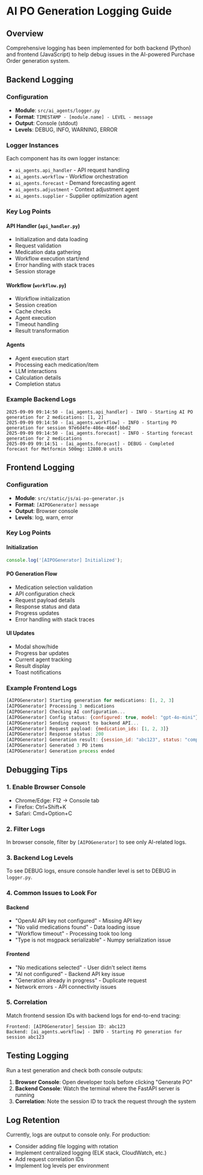 # AI PO Generation Logging Guide

## Overview
Comprehensive logging has been implemented for both backend (Python) and frontend (JavaScript) to help debug issues in the AI-powered Purchase Order generation system.

## Backend Logging

### Configuration
- **Module**: `src/ai_agents/logger.py`
- **Format**: `TIMESTAMP - [module.name] - LEVEL - message`
- **Output**: Console (stdout)
- **Levels**: DEBUG, INFO, WARNING, ERROR

### Logger Instances
Each component has its own logger instance:
- `ai_agents.api_handler` - API request handling
- `ai_agents.workflow` - Workflow orchestration
- `ai_agents.forecast` - Demand forecasting agent
- `ai_agents.adjustment` - Context adjustment agent
- `ai_agents.supplier` - Supplier optimization agent

### Key Log Points

#### API Handler (`api_handler.py`)
- Initialization and data loading
- Request validation
- Medication data gathering
- Workflow execution start/end
- Error handling with stack traces
- Session storage

#### Workflow (`workflow.py`)
- Workflow initialization
- Session creation
- Cache checks
- Agent execution
- Timeout handling
- Result transformation

#### Agents
- Agent execution start
- Processing each medication/item
- LLM interactions
- Calculation details
- Completion status

### Example Backend Logs
```
2025-09-09 09:14:50 - [ai_agents.api_handler] - INFO - Starting AI PO generation for 2 medications: [1, 2]
2025-09-09 09:14:50 - [ai_agents.workflow] - INFO - Starting PO generation for session 97e6d4fe-486e-466f-bbd2
2025-09-09 09:14:50 - [ai_agents.forecast] - INFO - Starting forecast generation for 2 medications
2025-09-09 09:14:51 - [ai_agents.forecast] - DEBUG - Completed forecast for Metformin 500mg: 12800.0 units
```

## Frontend Logging

### Configuration
- **Module**: `src/static/js/ai-po-generator.js`
- **Format**: `[AIPOGenerator] message`
- **Output**: Browser console
- **Levels**: log, warn, error

### Key Log Points

#### Initialization
```javascript
console.log('[AIPOGenerator] Initialized');
```

#### PO Generation Flow
- Medication selection validation
- API configuration check
- Request payload details
- Response status and data
- Progress updates
- Error handling with stack traces

#### UI Updates
- Modal show/hide
- Progress bar updates
- Current agent tracking
- Result display
- Toast notifications

### Example Frontend Logs
```javascript
[AIPOGenerator] Starting generation for medications: [1, 2, 3]
[AIPOGenerator] Processing 3 medications
[AIPOGenerator] Checking AI configuration...
[AIPOGenerator] Config status: {configured: true, model: "gpt-4o-mini"}
[AIPOGenerator] Sending request to backend API...
[AIPOGenerator] Request payload: {medication_ids: [1, 2, 3]}
[AIPOGenerator] Response status: 200
[AIPOGenerator] Generation result: {session_id: "abc123", status: "completed", po_items: [...]}
[AIPOGenerator] Generated 3 PO items
[AIPOGenerator] Generation process ended
```

## Debugging Tips

### 1. Enable Browser Console
- Chrome/Edge: F12 → Console tab
- Firefox: Ctrl+Shift+K
- Safari: Cmd+Option+C

### 2. Filter Logs
In browser console, filter by `[AIPOGenerator]` to see only AI-related logs.

### 3. Backend Log Levels
To see DEBUG logs, ensure console handler level is set to DEBUG in `logger.py`.

### 4. Common Issues to Look For

#### Backend
- "OpenAI API key not configured" - Missing API key
- "No valid medications found" - Data loading issue
- "Workflow timeout" - Processing took too long
- "Type is not msgpack serializable" - Numpy serialization issue

#### Frontend
- "No medications selected" - User didn't select items
- "AI not configured" - Backend API key issue
- "Generation already in progress" - Duplicate request
- Network errors - API connectivity issues

### 5. Correlation
Match frontend session IDs with backend logs for end-to-end tracing:
```
Frontend: [AIPOGenerator] Session ID: abc123
Backend: [ai_agents.workflow] - INFO - Starting PO generation for session abc123
```

## Testing Logging

Run a test generation and check both console outputs:

1. **Browser Console**: Open developer tools before clicking "Generate PO"
2. **Backend Console**: Watch the terminal where the FastAPI server is running
3. **Correlation**: Note the session ID to track the request through the system

## Log Retention

Currently, logs are output to console only. For production:
- Consider adding file logging with rotation
- Implement centralized logging (ELK stack, CloudWatch, etc.)
- Add request correlation IDs
- Implement log levels per environment